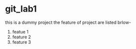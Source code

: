 # git_lab1
this is a dummy project
the feature of project are listed brlow-
1. featue 1
2. feature 2
3. feature 3
